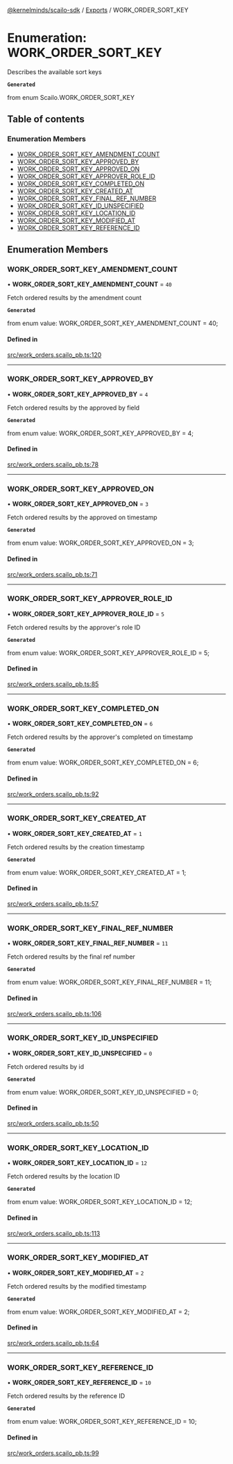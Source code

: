[@kernelminds/scailo-sdk](../README.md) / [Exports](../modules.md) / WORK\_ORDER\_SORT\_KEY

# Enumeration: WORK\_ORDER\_SORT\_KEY

Describes the available sort keys

**`Generated`**

from enum Scailo.WORK_ORDER_SORT_KEY

## Table of contents

### Enumeration Members

- [WORK\_ORDER\_SORT\_KEY\_AMENDMENT\_COUNT](WORK_ORDER_SORT_KEY.md#work_order_sort_key_amendment_count)
- [WORK\_ORDER\_SORT\_KEY\_APPROVED\_BY](WORK_ORDER_SORT_KEY.md#work_order_sort_key_approved_by)
- [WORK\_ORDER\_SORT\_KEY\_APPROVED\_ON](WORK_ORDER_SORT_KEY.md#work_order_sort_key_approved_on)
- [WORK\_ORDER\_SORT\_KEY\_APPROVER\_ROLE\_ID](WORK_ORDER_SORT_KEY.md#work_order_sort_key_approver_role_id)
- [WORK\_ORDER\_SORT\_KEY\_COMPLETED\_ON](WORK_ORDER_SORT_KEY.md#work_order_sort_key_completed_on)
- [WORK\_ORDER\_SORT\_KEY\_CREATED\_AT](WORK_ORDER_SORT_KEY.md#work_order_sort_key_created_at)
- [WORK\_ORDER\_SORT\_KEY\_FINAL\_REF\_NUMBER](WORK_ORDER_SORT_KEY.md#work_order_sort_key_final_ref_number)
- [WORK\_ORDER\_SORT\_KEY\_ID\_UNSPECIFIED](WORK_ORDER_SORT_KEY.md#work_order_sort_key_id_unspecified)
- [WORK\_ORDER\_SORT\_KEY\_LOCATION\_ID](WORK_ORDER_SORT_KEY.md#work_order_sort_key_location_id)
- [WORK\_ORDER\_SORT\_KEY\_MODIFIED\_AT](WORK_ORDER_SORT_KEY.md#work_order_sort_key_modified_at)
- [WORK\_ORDER\_SORT\_KEY\_REFERENCE\_ID](WORK_ORDER_SORT_KEY.md#work_order_sort_key_reference_id)

## Enumeration Members

### WORK\_ORDER\_SORT\_KEY\_AMENDMENT\_COUNT

• **WORK\_ORDER\_SORT\_KEY\_AMENDMENT\_COUNT** = ``40``

Fetch ordered results by the amendment count

**`Generated`**

from enum value: WORK_ORDER_SORT_KEY_AMENDMENT_COUNT = 40;

#### Defined in

[src/work_orders.scailo_pb.ts:120](https://github.com/scailo/ts-sdk/blob/c10a36b57201dfa5903d4b53efa1e62aa6208936/src/work_orders.scailo_pb.ts#L120)

___

### WORK\_ORDER\_SORT\_KEY\_APPROVED\_BY

• **WORK\_ORDER\_SORT\_KEY\_APPROVED\_BY** = ``4``

Fetch ordered results by the approved by field

**`Generated`**

from enum value: WORK_ORDER_SORT_KEY_APPROVED_BY = 4;

#### Defined in

[src/work_orders.scailo_pb.ts:78](https://github.com/scailo/ts-sdk/blob/c10a36b57201dfa5903d4b53efa1e62aa6208936/src/work_orders.scailo_pb.ts#L78)

___

### WORK\_ORDER\_SORT\_KEY\_APPROVED\_ON

• **WORK\_ORDER\_SORT\_KEY\_APPROVED\_ON** = ``3``

Fetch ordered results by the approved on timestamp

**`Generated`**

from enum value: WORK_ORDER_SORT_KEY_APPROVED_ON = 3;

#### Defined in

[src/work_orders.scailo_pb.ts:71](https://github.com/scailo/ts-sdk/blob/c10a36b57201dfa5903d4b53efa1e62aa6208936/src/work_orders.scailo_pb.ts#L71)

___

### WORK\_ORDER\_SORT\_KEY\_APPROVER\_ROLE\_ID

• **WORK\_ORDER\_SORT\_KEY\_APPROVER\_ROLE\_ID** = ``5``

Fetch ordered results by the approver's role ID

**`Generated`**

from enum value: WORK_ORDER_SORT_KEY_APPROVER_ROLE_ID = 5;

#### Defined in

[src/work_orders.scailo_pb.ts:85](https://github.com/scailo/ts-sdk/blob/c10a36b57201dfa5903d4b53efa1e62aa6208936/src/work_orders.scailo_pb.ts#L85)

___

### WORK\_ORDER\_SORT\_KEY\_COMPLETED\_ON

• **WORK\_ORDER\_SORT\_KEY\_COMPLETED\_ON** = ``6``

Fetch ordered results by the approver's completed on timestamp

**`Generated`**

from enum value: WORK_ORDER_SORT_KEY_COMPLETED_ON = 6;

#### Defined in

[src/work_orders.scailo_pb.ts:92](https://github.com/scailo/ts-sdk/blob/c10a36b57201dfa5903d4b53efa1e62aa6208936/src/work_orders.scailo_pb.ts#L92)

___

### WORK\_ORDER\_SORT\_KEY\_CREATED\_AT

• **WORK\_ORDER\_SORT\_KEY\_CREATED\_AT** = ``1``

Fetch ordered results by the creation timestamp

**`Generated`**

from enum value: WORK_ORDER_SORT_KEY_CREATED_AT = 1;

#### Defined in

[src/work_orders.scailo_pb.ts:57](https://github.com/scailo/ts-sdk/blob/c10a36b57201dfa5903d4b53efa1e62aa6208936/src/work_orders.scailo_pb.ts#L57)

___

### WORK\_ORDER\_SORT\_KEY\_FINAL\_REF\_NUMBER

• **WORK\_ORDER\_SORT\_KEY\_FINAL\_REF\_NUMBER** = ``11``

Fetch ordered results by the final ref number

**`Generated`**

from enum value: WORK_ORDER_SORT_KEY_FINAL_REF_NUMBER = 11;

#### Defined in

[src/work_orders.scailo_pb.ts:106](https://github.com/scailo/ts-sdk/blob/c10a36b57201dfa5903d4b53efa1e62aa6208936/src/work_orders.scailo_pb.ts#L106)

___

### WORK\_ORDER\_SORT\_KEY\_ID\_UNSPECIFIED

• **WORK\_ORDER\_SORT\_KEY\_ID\_UNSPECIFIED** = ``0``

Fetch ordered results by id

**`Generated`**

from enum value: WORK_ORDER_SORT_KEY_ID_UNSPECIFIED = 0;

#### Defined in

[src/work_orders.scailo_pb.ts:50](https://github.com/scailo/ts-sdk/blob/c10a36b57201dfa5903d4b53efa1e62aa6208936/src/work_orders.scailo_pb.ts#L50)

___

### WORK\_ORDER\_SORT\_KEY\_LOCATION\_ID

• **WORK\_ORDER\_SORT\_KEY\_LOCATION\_ID** = ``12``

Fetch ordered results by the location ID

**`Generated`**

from enum value: WORK_ORDER_SORT_KEY_LOCATION_ID = 12;

#### Defined in

[src/work_orders.scailo_pb.ts:113](https://github.com/scailo/ts-sdk/blob/c10a36b57201dfa5903d4b53efa1e62aa6208936/src/work_orders.scailo_pb.ts#L113)

___

### WORK\_ORDER\_SORT\_KEY\_MODIFIED\_AT

• **WORK\_ORDER\_SORT\_KEY\_MODIFIED\_AT** = ``2``

Fetch ordered results by the modified timestamp

**`Generated`**

from enum value: WORK_ORDER_SORT_KEY_MODIFIED_AT = 2;

#### Defined in

[src/work_orders.scailo_pb.ts:64](https://github.com/scailo/ts-sdk/blob/c10a36b57201dfa5903d4b53efa1e62aa6208936/src/work_orders.scailo_pb.ts#L64)

___

### WORK\_ORDER\_SORT\_KEY\_REFERENCE\_ID

• **WORK\_ORDER\_SORT\_KEY\_REFERENCE\_ID** = ``10``

Fetch ordered results by the reference ID

**`Generated`**

from enum value: WORK_ORDER_SORT_KEY_REFERENCE_ID = 10;

#### Defined in

[src/work_orders.scailo_pb.ts:99](https://github.com/scailo/ts-sdk/blob/c10a36b57201dfa5903d4b53efa1e62aa6208936/src/work_orders.scailo_pb.ts#L99)
